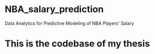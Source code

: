 # NBA_salary_prediction
Data Analytics for Predictive Modeling of NBA Players' Salary
# This is the codebase of my thesis 
